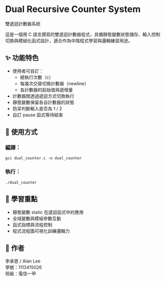 # Dual Recursive Counter System
雙遞迴計數器系統


這是一個用 C 語言撰寫的雙遞迴計數器程式，具備靜態變數狀態儲存、輸入控制切換與模組化函式設計，適合作為中階程式學習與邏輯練習用途。

## ✨ 功能特色
- 使用者可自訂：
  - 總執行次數（c）
  - 每幾次交替切換計數器（newline）
  - 各計數器的起始值與遞增量
- 計數器間透過遞迴方式切換執行
- 靜態變數保留各自計數器的狀態
- 防呆判斷輸入是否為 1 / 2
- 自訂 pause 函式等待結束

## 🚀 使用方式

### 編譯：
```
gcc dual_counter.c -o dual_counter
```

### 執行：
```
./dual_counter
```

## 🧠 學習重點

- 靜態變數 static 在遞迴函式中的應用
- 全域變數與模組參數互動
- 函式指標與流程控制
- 程式流程圖可視化訓練邏輯力

## 👤 作者
李承恩 / Alan Lee  
學號：1113415026  
班級：電信一甲
